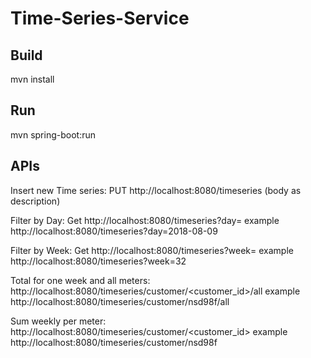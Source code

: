 # Time-Series-Service

## Build
mvn install

## Run
mvn spring-boot:run

## APIs

Insert new Time series:
PUT http://localhost:8080/timeseries (body as description)

Filter by Day:
Get http://localhost:8080/timeseries?day=<yyyy-mm-dd> 
example 
http://localhost:8080/timeseries?day=2018-08-09

Filter by Week:
Get http://localhost:8080/timeseries?week=<week in year> 
example 
http://localhost:8080/timeseries?week=32

Total for one week and all meters:
http://localhost:8080/timeseries/customer/<customer_id>/all
example
http://localhost:8080/timeseries/customer/nsd98f/all

Sum weekly per meter:
http://localhost:8080/timeseries/customer/<customer_id>
example
http://localhost:8080/timeseries/customer/nsd98f

